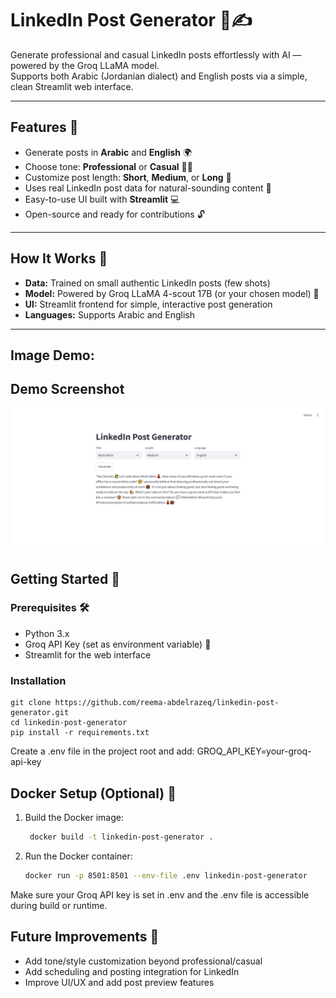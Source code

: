 # LinkedIn Post Generator 🤖✍️

Generate professional and casual LinkedIn posts effortlessly with AI — powered by the Groq LLaMA model.  
Supports both Arabic (Jordanian dialect) and English posts via a simple, clean Streamlit web interface.

---

## Features 🌟

- Generate posts in **Arabic** and **English** 🌍  
- Choose tone: **Professional** or **Casual** 💼🎉  
- Customize post length: **Short**, **Medium**, or **Long** 📏  
- Uses real LinkedIn post data for natural-sounding content 📝  
- Easy-to-use UI built with **Streamlit** 💻  
- Open-source and ready for contributions 🔓

---

## How It Works 🔧

- **Data:** Trained on small authentic LinkedIn posts (few shots)  
- **Model:** Powered by Groq LLaMA 4-scout 17B (or your chosen model) 🤖  
- **UI:** Streamlit frontend for simple, interactive post generation  
- **Languages:** Supports Arabic and English

---

## Image Demo:
## Demo Screenshot

![LinkedIn Post Generator Demo](post.png)


## Getting Started 🚀

### Prerequisites 🛠️

- Python 3.x  
- Groq API Key (set as environment variable) 🔑  
- Streamlit for the web interface

### Installation 
    git clone https://github.com/reema-abdelrazeq/linkedin-post-generator.git
    cd linkedin-post-generator
    pip install -r requirements.txt

Create a .env file in the project root and add:
GROQ_API_KEY=your-groq-api-key

## Docker Setup (Optional) 🐳
1. Build the Docker image:
   ```bash
    docker build -t linkedin-post-generator .
2. Run the Docker container:
   ```bash
   docker run -p 8501:8501 --env-file .env linkedin-post-generator
Make sure your Groq API key is set in .env and the .env file is accessible during build or runtime.

## Future Improvements 🚀
- Add tone/style customization beyond professional/casual
- Add scheduling and posting integration for LinkedIn
- Improve UI/UX and add post preview features

